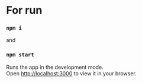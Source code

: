 # For run

### `npm i`

and

### `npm start`

Runs the app in the development mode.\
Open [http://localhost:3000](http://localhost:3000) to view it in your browser.
